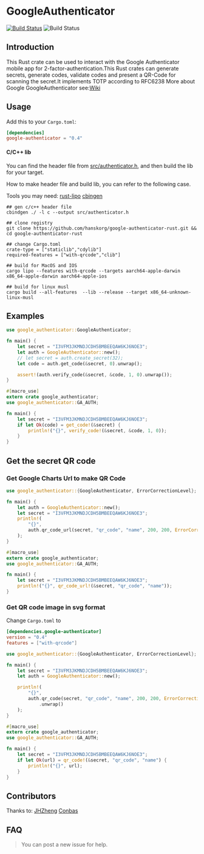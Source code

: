 # GoogleAuthenticator

[![Build Status](https://travis-ci.org/hanskorg/google-authenticator-rust.svg?branch=master)](https://travis-ci.org/hanskorg/google-authenticator-rust)
![Build Status](https://img.shields.io/crates/v/google-authenticator.svg)

## Introduction

This Rust crate can be used to interact with the Google Authenticator mobile app for 2-factor-authentication.This Rust crates can generate secrets, generate codes, validate codes and present a QR-Code for scanning the secret.It implements TOTP according to RFC6238
More about Google GoogleAuthenticator see:[Wiki](https://en.wikipedia.org/wiki/Google_Authenticator)


## Usage

Add this to your `Cargo.toml`:

```toml
[dependencies]
google-authenticator = "0.4"
```
#### C/C++ lib
You can find the header file from [src/authenticator.h](src/authenticator.h), and then build the lib for your target.

How to make header file and build lib, you can refer to the following case.

Tools you may need: [rust-lipo](https://github.com/TimNN/cargo-lipo) [cbingen](https://github.com/eqrion/cbindgen)

```shell
## gen c/c++ header file
cbindgen ./ -l c --output src/authenticator.h

```

```shell 
## clone registry
git clone https://github.com/hanskorg/google-authenticator-rust.git && cd google-authenticator-rust

## change Cargo.toml
crate-type = ["staticlib","cdylib"]
required-features = ["with-qrcode","clib"]

## build for MacOS and IOS
cargo lipo --features with-qrcode --targets aarch64-apple-darwin  x86_64-apple-darwin aarch64-apple-ios

## build for linux musl
cargo build --all-features  --lib --release --target x86_64-unknown-linux-musl

```

## Examples

```rust
use google_authenticator::GoogleAuthenticator;

fn main() {
    let secret = "I3VFM3JKMNDJCDH5BMBEEQAW6KJ6NOE3";
    let auth = GoogleAuthenticator::new();
    // let secret = auth.create_secret(32);
    let code = auth.get_code(&secret, 0).unwrap();

    assert!(auth.verify_code(&secret, &code, 1, 0).unwrap());
}
```

```rust
#[macro_use]
extern crate google_authenticator;
use google_authenticator::GA_AUTH;

fn main() {
    let secret = "I3VFM3JKMNDJCDH5BMBEEQAW6KJ6NOE3";
    if let Ok(code) = get_code!(&secret) {
        println!("{}", verify_code!(&secret, &code, 1, 0));
    }
}
```

## Get the secret QR code

### Get Google Charts Url to make QR Code

```rust
use google_authenticator::{GoogleAuthenticator, ErrorCorrectionLevel};

fn main() {
    let auth = GoogleAuthenticator::new();
    let secret = "I3VFM3JKMNDJCDH5BMBEEQAW6KJ6NOE3";
    println!(
        "{}",
        auth.qr_code_url(secret, "qr_code", "name", 200, 200, ErrorCorrectionLevel::High)
    );
}
```

```rust
#[macro_use]
extern crate google_authenticator;
use google_authenticator::GA_AUTH;

fn main() {
    let secret = "I3VFM3JKMNDJCDH5BMBEEQAW6KJ6NOE3";
    println!("{}", qr_code_url!(&secret, "qr_code", "name"));
}
```

### Get QR code image in svg format

Change `Cargo.toml` to

```toml
[dependencies.google-authenticator]
version = "0.4"
features = ["with-qrcode"]
```

```rust
use google_authenticator::{GoogleAuthenticator, ErrorCorrectionLevel};

fn main() {
    let secret = "I3VFM3JKMNDJCDH5BMBEEQAW6KJ6NOE3";
    let auth = GoogleAuthenticator::new();

    println!(
        "{}",
        auth.qr_code(secret, "qr_code", "name", 200, 200, ErrorCorrectionLevel::High)
            .unwrap()
    );
}
```

```rust
#[macro_use]
extern crate google_authenticator;
use google_authenticator::GA_AUTH;

fn main() {
    let secret = "I3VFM3JKMNDJCDH5BMBEEQAW6KJ6NOE3";
    if let Ok(url) = qr_code!(&secret, "qr_code", "name") {
        println!("{}", url);
    }
}
```

## Contributors
Thanks to:
[JHZheng](https://github.com/zjhmale)  [Conbas](https://github.com/jtr109)

## FAQ
> You can post a new issue for help.
